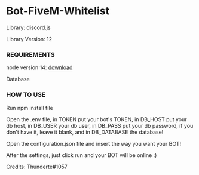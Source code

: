 # Bot-FiveM-Whitelist

Library: discord.js

Library Version: 12

<h3 align="left">REQUIREMENTS</h3>

node version 14: <a href="https://nodejs.org/download/release/v14.18.3/">download</a>

Database

<h3 align="left">HOW TO USE</h3>

Run npm install file

Open the .env file, in TOKEN put your bot's TOKEN,
in DB_HOST put your db host, in DB_USER your db user, in DB_PASS put your db password, if you don't have it, leave it blank, and in DB_DATABASE the database!

Open the configuration.json file and insert the way you want your BOT!

After the settings, just click run and your BOT will be online :)

Credits: Thunderte#1057

